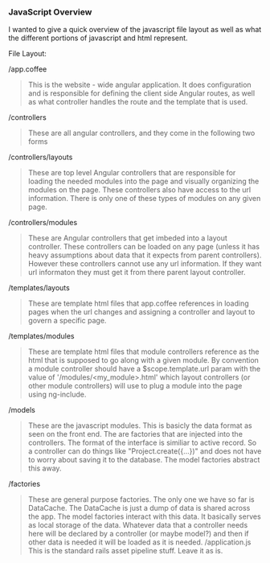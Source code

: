 ### JavaScript Overview ###

I wanted to give a quick overview of the javascript file layout as well as what the different portions of javascript and html represent.

File Layout:

/app.coffee
> This is the website - wide angular application. It does configuration and is responsible for defining the client side Angular routes, as well as what controller handles the route and the template that is used.

/controllers
> These are all angular controllers, and they come in the following two forms

/controllers/layouts
> These are top level Angular controllers that are responsible for loading the needed modules into the page and visually organizing the modules on the page. These controllers also have access to the url information. There is only one of these types of modules on any given page.

/controllers/modules
> These are Angular controllers that get imbeded into a layout controller. These controllers can be loaded on any page (unless it has heavy assumptions about data that it expects from parent controllers). However these controllers cannot use any url information. If they want url informaton they must get it from there parent layout controller.

/templates/layouts
> These are template html files that app.coffee references in loading pages when the url changes and assigning a controller and layout to govern a specific page.

/templates/modules
> These are template html files that module controllers reference as the html that is supposed to go along with a given module. By convention a module controller should have a $scope.template.url param with the value of '/modules/<my_module>.html' which layout controllers (or other module controllers) will use to plug a module into the page using ng-include.

/models
> These are the javascript modules. This is basicly the data format as seen on the front end. The are factories that are injected into the controllers. The format of the interface is similiar to active record. So a controller can do things like "Project.create({...})" and does not have to worry about saving it to the database. The model factories abstract this away.

/factories
> These are general purpose factories. The only one we have so far is DataCache. The DataCache is just a dump of data is shared across the app. The model factories interact with this data. It basically serves as local storage of the data. Whatever data that a controller needs here will be declared by a controller (or maybe model?) and then if other data is needed it will be loaded as it is needed.
/application.js
> This is the standard rails asset pipeline stuff. Leave it as is.